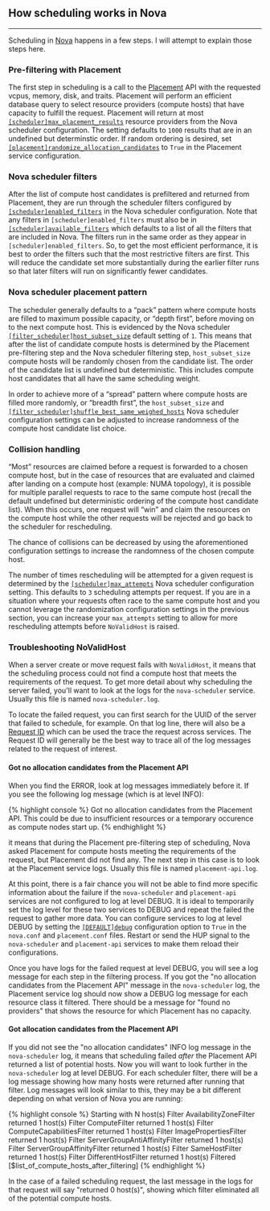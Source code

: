 ## How scheduling works in Nova

---

Scheduling in [Nova][1] happens in a few steps. I will attempt to explain those
steps here.

[1]: https://docs.openstack.org/nova

### Pre-filtering with Placement

The first step in scheduling is a call to the [Placement][2] API with the
requested vcpus, memory, disk, and traits. Placement will perform an efficient
database query to select resource providers (compute hosts) that have capacity
to fulfill the request. Placement will return at most
[`[scheduler]max_placement_results`][3] resource providers from the Nova
scheduler configuration. The setting defaults to `1000` results that are in an
undefined but determinstic order. If random ordering is desired, set
[`[placement]randomize_allocation_candidates`][4] to `True` in the Placement
service configuration.

[2]: https://docs.openstack.org/placement
[3]: https://docs.openstack.org/nova/latest/configuration/config.html#scheduler.max_placement_results
[4]: https://docs.openstack.org/placement/latest/configuration/config.html#placement.randomize_allocation_candidates

### Nova scheduler filters

After the list of compute host candidates is prefiltered and returned from
Placement, they are run through the scheduler filters configured by
[`[scheduler]enabled_filters`][5] in the Nova scheduler configuration. Note
that any filters in `[scheduler]enabled_filters` must also be in
[`[scheduler]available_filters`][6] which defaults to a list of all the filters
that are included in Nova. The filters run in the same order as they appear in
`[scheduler]enabled_filters`. So, to get the most efficient performance, it is
best to order the filters such that the most restrictive filters are first.
This will reduce the candidate set more substantially during the earlier filter
runs so that later filters will run on significantly fewer candidates.

[5]: https://docs.openstack.org/nova/latest/configuration/config.html#filter_scheduler.enabled_filters
[6]: https://docs.openstack.org/nova/latest/configuration/config.html#filter_scheduler.available_filters

### Nova scheduler placement pattern

The scheduler generally defaults to a “pack” pattern where compute hosts are
filled to maximum possible capacity, or “depth first”, before moving on to the
next compute host. This is evidenced by the Nova scheduler
[`[filter_scheduler]host_subset_size`][7] default setting of `1`. This means
that after the list of candidate compute hosts is determined by the Placement
pre-filtering step and the Nova scheduler filtering step, `host_subset_size`
compute hosts will be randomly chosen from the candidate list. The order of the
candidate list is undefined but deterministic. This includes compute host
candidates that all have the same scheduling weight.

In order to achieve more of a “spread” pattern where compute hosts are filled
more randomly, or “breadth first”, the `host_subset_size` and
[`[filter_scheduler]shuffle_best_same_weighed_hosts`][8] Nova scheduler
configuration settings can be adjusted to increase randomness of the compute
host candidate list choice.

[7]: https://docs.openstack.org/nova/latest/configuration/config.html#filter_scheduler.host_subset_size
[8]: https://docs.openstack.org/nova/latest/configuration/config.html#filter_scheduler.shuffle_best_same_weighed_hosts

### Collision handling

“Most” resources are claimed before a request is forwarded to a chosen compute
host, but in the case of resources that are evaluated and claimed after landing
on a compute host (example: NUMA topology), it is possible for multiple
parallel requests to race to the same compute host (recall the default
undefined but deterministic ordering of the compute host candidate list). When
this occurs, one request will “win” and claim the resources on the compute host
while the other requests will be rejected and go back to the scheduler for
rescheduling.

The chance of collisions can be decreased by using the aforementioned
configuration settings to increase the randomness of the chosen compute host.

The number of times rescheduling will be attempted for a given
request is determined by the [`[scheduler]max_attempts`][9] Nova scheduler
configuration setting. This defaults to `3` scheduling attempts per request. If
you are in a situation where your requests often race to the same compute host
and you cannot leverage the randomization configuration settings in the
previous section, you can increase your `max_attempts` setting to allow for
more rescheduling attempts before `NoValidHost` is raised.

[9]: https://docs.openstack.org/nova/latest/configuration/config.html#scheduler.max_attempts

### Troubleshooting NoValidHost

When a server create or move request fails with `NoValidHost`, it means that
the scheduling process could not find a compute host that meets the
requirements of the request. To get more detail about why scheduling the server
failed, you'll want to look at the logs for the `nova-scheduler` service.
Usually this file is named `nova-scheduler.log`.

To locate the failed request, you can first search for the UUID of the server
that failed to schedule, for example. On that log line, there will also be a
[Request ID][10] which can be used the trace the request across services. The
Request ID will generally be the best way to trace all of the log messages
related to the request of interest.

[10]: https://docs.openstack.org/api-guide/compute/faults.html#tracking-errors-by-request-id

#### Got no allocation candidates from the Placement API

When you find the ERROR, look at log messages immediately before it. If you see
the following log message (which is at level INFO):

{% highlight console %}
Got no allocation candidates from the Placement API. This could be
due to insufficient resources or a temporary occurence as compute nodes start
up.
{% endhighlight %}

it means that during the Placement pre-filtering step of scheduling, Nova asked
Placement for compute hosts meeting the requirements of the request, but
Placement did not find any. The next step in this case is to look at the
Placement service logs. Usually this file is named `placement-api.log`.

At this point, there is a fair chance you will not be able to find more
specific information about the failure if the `nova-scheduler` and
`placement-api` services are not configured to log at level DEBUG. It is ideal
to temporarily set the log level for these two services to DEBUG and repeat the
failed the request to gather more data. You can configure services to log at
level DEBUG by setting the [`[DEFAULT]debug`][11] configuration option to
`True` in the `nova.conf` and `placement.conf` files. Restart or send the HUP
signal to the `nova-scheduler` and `placement-api` services to make them reload
their configurations.

Once you have logs for the failed request at level DEBUG, you will see a log
message for each step in the filtering process. If you got the "no allocation
candidates from the Placement API" message in the `nova-scheduler` log, the
Placement service log should now show a DEBUG log message for each resource
class it filtered. There should be a message for "found no providers" that
shows the resource for which Placement has no capacity.

[11]: https://docs.openstack.org/nova/latest/configuration/config.html#DEFAULT.debug

#### Got allocation candidates from the Placement API

If you did not see the "no allocation candidates" INFO log message in the
`nova-scheduler` log, it means that scheduling failed *after* the Placement API
returned a list of potential hosts. Now you will want to look further in the
`nova-scheduler` log at level DEBUG. For each scheduler filter, there will be a
log message showing how many hosts were returned after running that filter. Log
messages will look similar to this, they may be a bit different depending on
what version of Nova you are running:

{% highlight console %}
Starting with N host(s)
Filter AvailabilityZoneFilter returned 1 host(s)
Filter ComputeFilter returned 1 host(s)
Filter ComputeCapabilitiesFilter returned 1 host(s)
Filter ImagePropertiesFilter returned 1 host(s)
Filter ServerGroupAntiAffinityFilter returned 1 host(s)
Filter ServerGroupAffinityFilter returned 1 host(s)
Filter SameHostFilter returned 1 host(s) 
Filter DifferentHostFilter returned 1 host(s) 
Filtered [$list_of_compute_hosts_after_filtering]
{% endhighlight %}

In the case of a failed scheduling request, the last message in the logs for
that request will say "returned 0 host(s)", showing which filter eliminated all
of the potential compute hosts.

